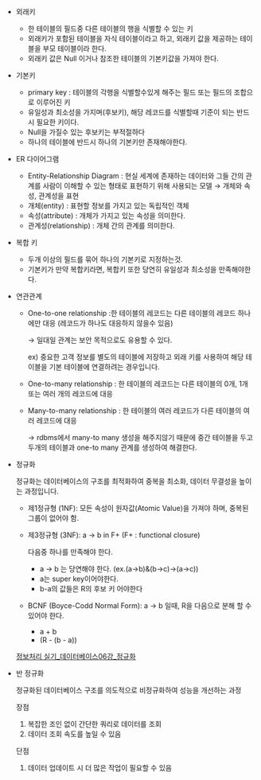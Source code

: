 - 외래키
    - 한 테이블의 필드중 다른 테이블의 행을 식별할 수 있는 키
    - 외래키가 포함된 테이블을 자식 테이블이라고 하고, 외래키 값을 제공하는 테이블을 부모 테이블이라 한다.
    - 외래키 값은 Null 이거나 참조한 테이블의 기본키값을 가져야 한다.
- 기본키
    - primary key : 테이블의 각행을 식별할수있게 해주는 필드 또는 필드의 조합으로 이루어진 키
    - 유일성과 최소성을 가지며(후보키), 해당 레코드를 식별할때 기준이 되는 반드시 필요한 키이다.
    - Null을 가질수 있는 후보키는 부적절하다
    - 하나의 테이블에 반드시 하나의 기본키만 존재해야한다.
- ER 다이어그램
    - Entity-Relationship Diagram : 현실 세계에 존재하는 데이터와 그들 간의 관계를 사람이 이해할 수 있는 형태로 표현하기 위해 사용되는 모델
      → 개체와 속성, 관계성을 표현
    - 개체(entity) : 표현할 정보를 가지고 있는 독립적인 객체
    - 속성(attribute) : 개체가 가지고 있는 속성을 의미한다.
    - 관계성(relationship) : 개체 간의 관계를 의미한다.
- 복합 키
    - 두개 이상의 필드를 묶어 하나의 기본키로 지정하는것.
    - 기본키가 만약 복합키라면, 복합키 또한 당연히 유일성과 최소성을 만족해야한다.
- 연관관계
    - One-to-one relationship :한 테이블의 레코드는 다른 테이블의 레코드 하나에만 대응 (레코드가 하나도 대응하지 않을수 있음)

      → 일대일 관계는 보안 목적으로도 유용할 수 있다.

      ex) 중요한 고객 정보를 별도의 테이블에 저장하고 외래 키를 사용하여 해당 테이블을 기본 테이블에 연결하려는 경우입니다.
    - One-to-many relationship : 한 테이블의 레코드는 다른 테이블의 0개, 1개 또는 여러 개의 레코드에 대응
    - Many-to-many relationship : 한 테이블의 여러 레코드가 다른 테이블의 여러 레코드에 대응

      → rdbms에서 many-to many 생성을 해주지않기 때문에 중간 테이블을 두고 두개의 테이블과 one-to many 관계를 생성하여 해결한다.
- 정규화

  정규화는 데이터베이스의 구조를 최적화하여 중복을 최소화, 데이터 무결성을 높이는 과정입니다.

    - 제1정규형 (1NF): 모든 속성이 원자값(Atomic Value)을 가져야 하며, 중복된 그룹이 없어야 함.
    - 제3정규형 (3NF): a → b in F+ (F+ : functional closure)

      다음중 하나를 만족해야 한다.

        - a → b 는 당연해야 한다. (ex.(a→b)&(b→c)→(a→c))
        - a는 super key이어야한다.
        - b-a의 값들은 R의 후보 키 어야한다
    - BCNF (Boyce-Codd Normal Form): a → b 일때, R을 다음으로 분해 할 수 있어야 한다.
        - a + b
        - (R - (b - a))

  [정보처리 실기_데이터베이스06강_정규화](https://youtu.be/RXQ1kZ_JHqg?si=f0OPsoOWnJXSbqca)

- 반 정규화

  정규화된 데이터베이스 구조를 의도적으로 비정규화하여 성능을 개선하는 과정

  장점

    1. 복잡한 조인 없이 간단한 쿼리로 데이터를 조회
    2. 데이터 조회 속도를 높일 수 있음

  단점

    1. 데이터 업데이트 시 더 많은 작업이 필요할 수 있음